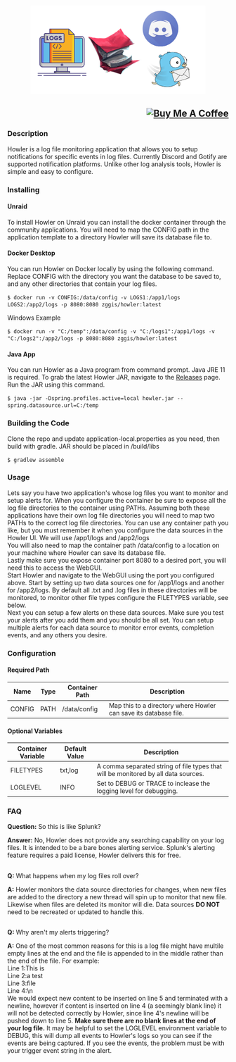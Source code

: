 <div align="center"><img height="200px" alt="logo" src="/logo.png?raw=true"/></div>

## <div align="right"><a href="https://www.buymeacoffee.com/zggis" target="_blank"><img src="https://cdn.buymeacoffee.com/buttons/default-orange.png" alt="Buy Me A Coffee" height="41" width="174"></a></div>

### Description
Howler is a log file monitoring application that allows you to setup notifications for specific events in log files. Currently Discord and Gotify are supported notification platforms. Unlike other log analysis tools, Howler is simple and easy to configure.

### Installing
#### Unraid
To install Howler on Unraid you can install the docker container through the community applications. You will need to map the CONFIG path in the application template to a directory Howler will save its database file to.
#### Docker Desktop
You can run Howler on Docker locally by using the following command. Replace CONFIG with the directory you want the database to be saved to, and any other directories that contain your log files.
```
$ docker run -v CONFIG:/data/config -v LOGS1:/app1/logs LOGS2:/app2/logs -p 8080:8080 zggis/howler:latest
```
Windows Example
```
$ docker run -v "C:/temp":/data/config -v "C:/logs1":/app1/logs -v "C:/logs2":/app2/logs -p 8080:8080 zggis/howler:latest
```
#### Java App
You can run Howler as a Java program from command prompt. Java JRE 11 is required. To grab the latest Howler JAR, navigate to the <a href="https://github.com/Zggis/howler/releases">Releases</a> page. Run the JAR using this command.
```
$ java -jar -Dspring.profiles.active=local howler.jar --spring.datasource.url=C:/temp
```

### Building the Code
Clone the repo and update application-local.properties as you need, then build with gradle. JAR should be placed in /build/libs
```
$ gradlew assemble
```

### Usage
Lets say you have two application's whose log files you want to monitor and setup alerts for. When you configure the container be sure to expose all the log file directories to the container using PATHs. Assuming both these applications have their own log file directories you will need to map two PATHs to the correct log file directories. You can use any container path you like, but you must remember it when you configure the data sources in the Howler UI. We will use /app1/logs and /app2/logs<br>
You will also need to map the container path /data/config to a location on your machine where Howler can save its database file.<br>
Lastly make sure you expose container port 8080 to a desired port, you will need this to access the WebGUI.<br>
Start Howler and navigate to the WebGUI using the port you configured above. Start by setting up two data sources one for /app1/logs and another for /app2/logs. By default all .txt and .log files in these directories will be monitored, to monitor other file types configure the FILETYPES variable, see below.<br>
Next you can setup a few alerts on these data sources. Make sure you test your alerts after you add them and you should be all set. You can setup multiple alerts for each data source to monitor error events, completion events, and any others you desire.

### Configuration

#### Required Path
Name | Type | Container Path | Description
--- | --- | --- | ---
CONFIG | PATH | /data/config | Map this to a directory where Howler can save its database file.

#### Optional Variables
Container Variable | Default Value | Description
--- | --- | ---
FILETYPES | txt,log | A comma separated string of file types that will be monitored by all data sources.
LOGLEVEL | INFO | Set to DEBUG or TRACE to inclease the logging level for debugging.

### FAQ
**Question:** So this is like Splunk?

**Answer:** No, Howler does not provide any searching capability on your log files. It is intended to be a bare bones alerting service. Splunk's alerting feature requires a paid license, Howler delivers this for free.
##
**Q:** What happens when my log files roll over?

**A:** Howler monitors the data source directories for changes, when new files are added to the directory a new thread will spin up to monitor that new file. Likewise when files are deleted its monitor will die. Data sources <strong>DO NOT</strong> need to be recreated or updated to handle this.
##
**Q:** Why aren't my alerts triggering?

**A:** One of the most common reasons for this is a log file might have multile empty lines at the end and the file is appended to in the middle rather than the end of the file. For example:<br>
Line 1:This is<br>
Line 2:a test<br>
Line 3:file<br>
Line 4:\n<br>
We would expect new content to be inserted on line 5 and terminated with a newline, however if content is inserted on line 4 (a seemingly blank line) it will not be detected correctly by Howler, since line 4's newline will be pushed down to line 5. <strong>Make sure there are no blank lines at the end of your log file.</strong> It may be helpful to set the LOGLEVEL environment variable to DEBUG, this will dump all events to Howler's logs so you can see if the events are being captured. If you see the events, the problem must be with your trigger event string in the alert.
